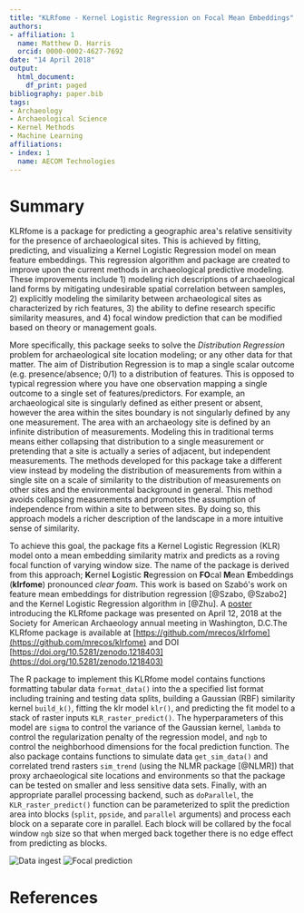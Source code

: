 ```yaml
---
title: "KLRfome - Kernel Logistic Regression on Focal Mean Embeddings"
authors:
- affiliation: 1
  name: Matthew D. Harris
  orcid: 0000-0002-4627-7692
date: "14 April 2018"
output:
  html_document:
    df_print: paged
bibliography: paper.bib
tags:
- Archaeology
- Archaeological Science
- Kernel Methods
- Machine Learning
affiliations:
- index: 1
  name: AECOM Technologies
---
```


# Summary

KLRfome is a package for predicting a geographic area's relative sensitivity for the presence of archaeological sites. This is achieved by fitting, predicting, and visualizing a Kernel Logistic Regression model on mean feature embeddings. This regression algorithm and package are created to improve upon the current methods in archaeological predictive modeling. These improvements include 1) modeling rich descriptions of archaeological land forms by mitigating undesirable spatial correlation between samples, 2) explicitly modeling the similarity between archaeological sites as characterized by rich features, 3) the ability to define research specific similarity measures, and 4) focal window prediction that can be modified based on theory or management goals. 

More specifically, this package seeks to solve the *Distribution Regression* problem for archaeological site location modeling; or any other data for that matter. The aim of Distribution Regression is to map a single scalar outcome (e.g. presence/absence; 0/1) to a distribution of features. This is opposed to typical regression where you have one observation mapping a single outcome to a single set of features/predictors. For example, an archaeological site is singularly defined as either present or absent, however the area within the sites boundary is not singularly defined by any one measurement. The area with an archaeology site is defined by an infinite distribution of measurements. Modeling this in traditional terms means either collapsing that distribution to a single measurement or pretending that a site is actually a series of adjacent, but independent measurements. The methods developed for this package take a different view instead by modeling the distribution of measurements from within a single site on a scale of similarity to the distribution of measurements on other sites and the environmental background in general. This method avoids collapsing measurements and promotes the assumption of independence from within a site to between sites. By doing so, this approach models a richer description of the landscape in a more intuitive sense of similarity.

To achieve this goal, the package fits a Kernel Logistic Regression (KLR) model onto a mean embedding similarity matrix and predicts as a roving focal function of varying window size. The name of the package is derived from this approach; **K**ernel **L**ogistic **R**egression on **FO**cal **M**ean **E**mbeddings (**klrfome**) pronounced *clear foam*. This work is based on Szabó's work on feature mean embeddings for distribution regression [@Szabo, @Szabo2] and the Kernel Logistic Regression algorithm in [@Zhu]. A [poster](https://github.com/mrecos/klrfome/tree/master/SAA_2018_poster) introducing the KLRfome package was presented on April 12, 2018 at the Society for American Archaeology annual meeting in Washington, D.C.The KLRfome package is available at [https://github.com/mrecos/klrfome](https://github.com/mrecos/klrfome) and DOI [https://doi.org/10.5281/zenodo.1218403](https://doi.org/10.5281/zenodo.1218403)


The R package to implement this KLRfome model contains functions formatting tabular data `format_data()` into the a specified list format including training and testing data splits, building a Gaussian (RBF) similarity kernel `build_k()`, fitting the klr model `klr()`, and predicting the fit model to a stack of raster inputs `KLR_raster_predict()`. The hyperparameters of this model are `sigma` to control the variance of the Gaussian kernel, `lambda` to control the regularization penalty of the regression model, and `ngb` to control the neighborhood dimensions for the focal prediction function. The also package contains functions to simulate data `get_sim_data()` and correlated trend rasters `sim_trend` (using the NLMR package [@NLMR]) that proxy archaeological site locations and environments so that the package can be tested on smaller and less sensitive data sets. Finally, with an appropriate parallel processing backend, such as `doParallel`, the `KLR_raster_predict()` function can be parameterized to split the prediction area into blocks (`split`, `ppside`, and `parallel` arguments) and process each block on a separate core in parallel. Each block will be collared by the focal window `ngb` size so that when merged back together there is no edge effect from predicting as blocks.


![Data ingest](https://github.com/mrecos/klrfome/blob/master/README_images/KLRfome_dataflow.png?raw=true)
![Focal prediction](https://github.com/mrecos/klrfome/blob/master/README_images/KLRfome_prediction.png?raw=true)



# References